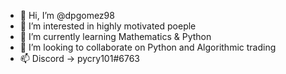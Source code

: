 - 👋 Hi, I’m @dpgomez98
- 👀 I’m interested in highly motivated poeple
- 🌱 I’m currently learning Mathematics & Python
- 💞️ I’m looking to collaborate on Python and Algorithmic trading
- 📫 Discord -> pycry101#6763

<!---
dpgomez98/dpgomez98 is a ✨ special ✨ repository because its `README.md` (this file) appears on your GitHub profile.
You can click the Preview link to take a look at your changes.
--->
